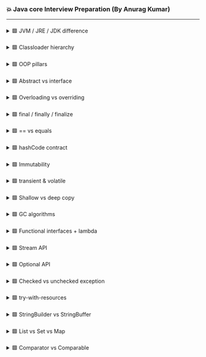 ### 💥 Java core Interview Preparation (By Anurag Kumar)

---

####
<details>
<summary> 🟩 JVM / JRE / JDK difference </summary>



</details>

####
<details>
<summary> 🟩 Classloader hierarchy </summary>



</details>

####
<details>
<summary> 🟩 OOP pillars </summary>



</details>

####
<details>
<summary> 🟩 Abstract vs interface </summary>



</details>

####
<details>
<summary> 🟩 Overloading vs overriding </summary>



</details>

####
<details>
<summary> 🟩 final / finally / finalize </summary>



</details>

####
<details>
<summary> 🟩 == vs equals </summary>



</details>

####
<details>
<summary> 🟩 hashCode contract </summary>



</details>

####
<details>
<summary> 🟩 Immutability </summary>



</details>

####
<details>
<summary> 🟩 transient & volatile </summary>



</details>

####
<details>
<summary> 🟩 Shallow vs deep copy </summary>



</details>

####
<details>
<summary> 🟩 GC algorithms </summary>



</details>

####
<details>
<summary> 🟩 Functional interfaces + lambda </summary>



</details>

####
<details>
<summary> 🟩 Stream API </summary>



</details>

####
<details>
<summary> 🟩 Optional API </summary>



</details>

####
<details>
<summary> 🟩 Checked vs unchecked exception </summary>



</details>

####
<details>
<summary> 🟩 try-with-resources </summary>



</details>

####
<details>
<summary> 🟩 StringBuilder vs StringBuffer </summary>



</details>

####
<details>
<summary> 🟩 List vs Set vs Map </summary>



</details>

####
<details>
<summary> 🟩 Comparator vs Comparable </summary>



</details>